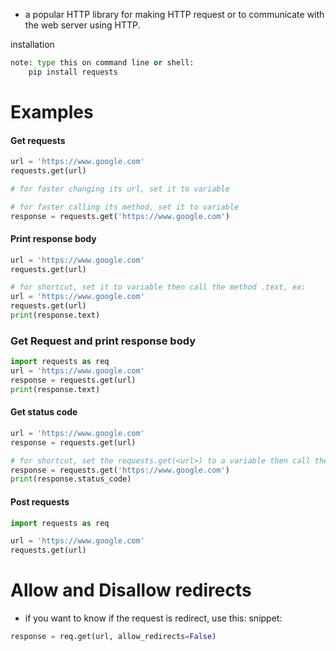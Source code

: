- a popular HTTP library for making HTTP request or to communicate with the web server using HTTP. 

installation
```python
note: type this on command line or shell:
	pip install requests
```


# Examples

#### Get requests
```python
url = 'https://www.google.com'
requests.get(url)

# for faster changing its url, set it to variable

# for faster calling its method, set it to variable
response = requests.get('https://www.google.com')
```

#### Print response body
```python
url = 'https://www.google.com'
requests.get(url)

# for shortcut, set it to variable then call the method .text, ex:
url = 'https://www.google.com'
requests.get(url)
print(response.text)
```

### Get Request and print response body
```python
import requests as req
url = 'https://www.google.com'
response = requests.get(url)
print(response.text)
```

#### Get status code
```python
url = 'https://www.google.com'
response = requests.get(url)

# for shortcut, set the requests.get(<url>) to a variable then call the variable for stauts code, ex:
response = requests.get('https://www.google.com')
print(response.status_code)
```


#### Post requests
```python
import requests as req

url = 'https://www.google.com'
requests.get(url)


```


# Allow and Disallow redirects
- if you want to know if the request is redirect, use this:
snippet:
```python
response = req.get(url, allow_redirects=False)
```


















